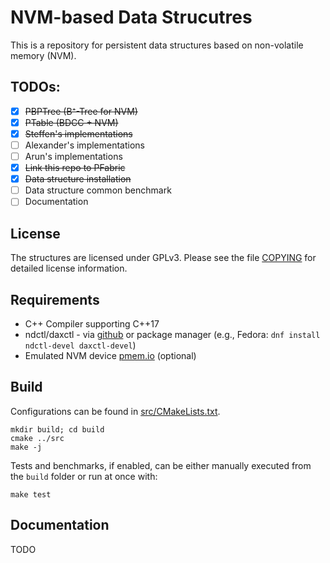 NVM-based Data Strucutres
=========================
This is a repository for persistent data structures based on non-volatile memory (NVM).
## TODOs: ##
- [x] ~~PBPTree (B⁺-Tree for NVM)~~
- [x] ~~PTable (BDCC + NVM)~~
- [x] ~~Steffen's implementations~~
- [ ] Alexander's implementations
- [ ] Arun's implementations
- [x] ~~Link this repo to PFabric~~
- [x] ~~Data structure installation~~
- [ ] Data structure common benchmark
- [ ] Documentation

## License ##
The structures are licensed under GPLv3.
Please see the file [COPYING](COPYING) for detailed license information.

## Requirements ##
- C++ Compiler supporting C++17
- ndctl/daxctl - via [github](https://github.com/pmem/ndctl) or package manager (e.g., Fedora: ```dnf install ndctl-devel daxctl-devel```)
- Emulated NVM device [pmem.io](http://pmem.io/2016/02/22/pm-emulation.html) (optional)


## Build ##
Configurations can be found in [src/CMakeLists.txt](src/CMakeLists.txt).

```
mkdir build; cd build
cmake ../src
make -j
```
Tests and benchmarks, if enabled, can be either manually executed from the ```build``` folder or run at once with:

```
make test
```

## Documentation ##
TODO
